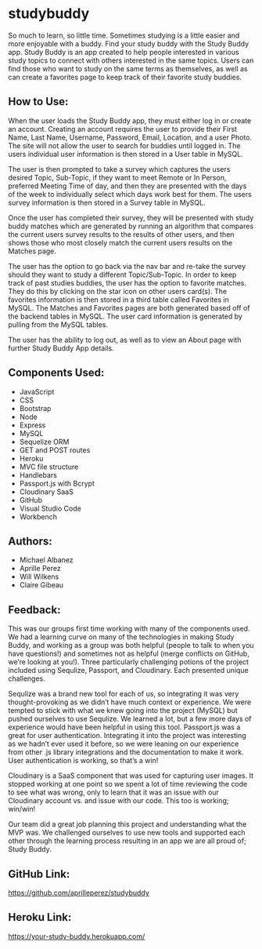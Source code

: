 # studybuddy

So much to learn, so little time. Sometimes studying is a little easier and more enjoyable with a buddy. Find your study buddy with the Study Buddy app.
Study Buddy is an app created to help people interested in various study topics to connect with others interested in the same topics. Users can find those who want to study on the same terms as themselves, as well as can create a favorites page to keep track of their favorite study buddies. 

## How to Use:
When the user loads the Study Buddy app, they must either log in or create an account. Creating an account requires the user to provide their First Name, Last Name, Username, Password, Email, Location, and a user Photo. The site will not allow the user to search for buddies until logged in. The users individual user information is then stored in a User table in MySQL. 

The user is then prompted to take a survey which captures the users desired Topic, Sub-Topic, if they want to meet Remote or In Person, preferred Meeting Time of day, and then they are presented with the days of the week to individually select which days work best for them. The users survey information is then stored in a Survey table in MySQL. 

Once the user has completed their survey, they will be presented with study buddy matches which are generated by running an algorithm that compares the current users survey results to the results of other users, and then shows those who most closely match the current users results on the Matches page. 

The user has the option to go back via the nav bar and re-take the survey should they want to study a different Topic/Sub-Topic. In order to keep track of past studies buddies, the user has the option to favorite matches. They do this by clicking on the star icon on other users card(s). The favorites information is then stored in a third table called Favorites in MySQL.
The Matches and Favorites pages are both generated based off of the backend tables in MySQL. The user card information is generated by pulling from the MySQL tables. 

The user has the ability to log out, as well as to view an About page with further Study Buddy App details. 

## Components Used:
* JavaScript
* CSS
* Bootstrap
* Node
* Express
* MySQL
* Sequelize ORM
* GET and POST routes
* Heroku
* MVC file structure
* Handlebars
* Passport.js with Bcrypt
* Cloudinary SaaS
* GitHub
* Visual Studio Code
* Workbench

## Authors:
* Michael Albanez
* Aprille Perez
* Will Wilkens
* Claire Gibeau

## Feedback:
This was our groups first time working with many of the components used. We had a learning curve on many of the technologies in making Study Buddy, and working as a group was both helpful (people to talk to when you have questions!) and sometimes not as helpful (merge conflicts on GitHub, we’re looking at you!). Three particularly challenging potions of the project included using Sequlize, Passport, and Cloudinary. Each presented unique challenges. 

Sequlize was a brand new tool for each of us, so integrating it was very thought-provoking as we didn’t have much context or experience. We were tempted to stick with what we knew going into the project (MySQL) but pushed ourselves to use Sequlize. We learned a lot, but a few more days of experience would have been helpful in using this tool. 
Passport.js was a great for user authentication. Integrating it into the project was interesting as we hadn’t ever used it before, so we were leaning on our experience from other .js library integrations and the documentation to make it work. User authentication is working, so that’s a win!

Cloudinary is a SaaS component that was used for capturing user images. It stopped working at one point so we spent a lot of time reviewing the code to see what was wrong, only to learn that it was an issue with our Cloudinary account vs. and issue with our code. This too is working; win/win!

Our team did a great job planning this project and understanding what the MVP was. We challenged ourselves to use new tools and supported each other through the learning process resulting in an app we are all proud of; Study Buddy. 


## GitHub Link:
https://github.com/aprilleperez/studybuddy

## Heroku Link: 
https://your-study-buddy.herokuapp.com/

